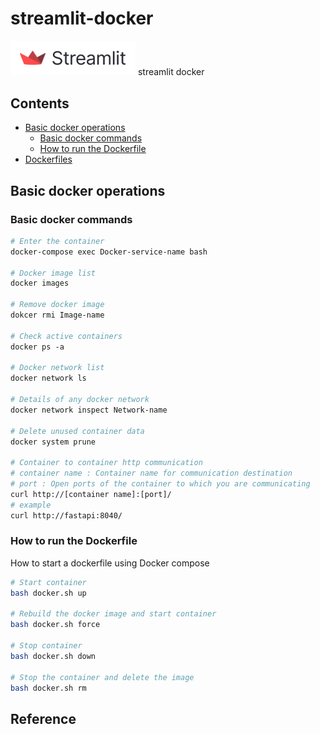 # streamlit-docker
<img src="image/Streamlit.png" width="200">
streamlit docker


## Contents
* [Basic docker operations](#basic-docker-operations)
    * [Basic docker commands](#basic-docker-commands)
    * [How to run the Dockerfile](#how-to-run-the-dockerfile)
* [Dockerfiles](#dockerfiles)

## Basic docker operations
### Basic docker commands
```Dockerfile
# Enter the container
docker-compose exec Docker-service-name bash

# Docker image list
docker images

# Remove docker image
dokcer rmi Image-name

# Check active containers
docker ps -a

# Docker network list
docker network ls

# Details of any docker network
docker network inspect Network-name

# Delete unused container data
docker system prune

# Container to container http communication
# container name : Container name for communication destination
# port : Open ports of the container to which you are communicating
curl http://[container name]:[port]/
# example
curl http://fastapi:8040/
```


### How to run the Dockerfile
How to start a dockerfile using Docker compose
```bash
# Start container
bash docker.sh up

# Rebuild the docker image and start container
bash docker.sh force

# Stop container
bash docker.sh down

# Stop the container and delete the image
bash docker.sh rm 
```

## Reference